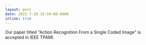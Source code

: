 ```yaml
---
layout: post
date: 2022-7-29 15:59:00-0400
inline: true
---
```


Our paper titled "Action Recognition From a Single Coded Image" is accepted in IEEE TPAMI.


